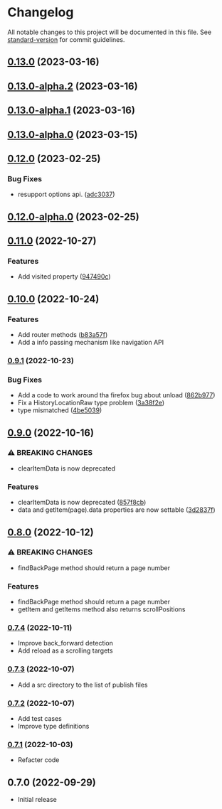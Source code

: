 # Changelog

All notable changes to this project will be documented in this file. See [standard-version](https://github.com/conventional-changelog/standard-version) for commit guidelines.

## [0.13.0](https://github.com/hidekatsu-izuno/vue-history-state/compare/v0.13.0-alpha.2...v0.13.0) (2023-03-16)

## [0.13.0-alpha.2](https://github.com/hidekatsu-izuno/vue-history-state/compare/v0.13.0-alpha.1...v0.13.0-alpha.2) (2023-03-16)

## [0.13.0-alpha.1](https://github.com/hidekatsu-izuno/vue-history-state/compare/v0.13.0-alpha.0...v0.13.0-alpha.1) (2023-03-16)

## [0.13.0-alpha.0](https://github.com/hidekatsu-izuno/vue-history-state/compare/v0.12.0...v0.13.0-alpha.0) (2023-03-15)

## [0.12.0](https://github.com/hidekatsu-izuno/vue-history-state/compare/v0.12.0-alpha.0...v0.12.0) (2023-02-25)


### Bug Fixes

* resupport options api. ([adc3037](https://github.com/hidekatsu-izuno/vue-history-state/commit/adc30378322503f25e67441315342e110e4feff2))

## [0.12.0-alpha.0](https://github.com/hidekatsu-izuno/vue-history-state/compare/v0.11.0...v0.12.0-alpha.0) (2023-02-25)

## [0.11.0](https://github.com/hidekatsu-izuno/vue-history-state/compare/v0.10.0...v0.11.0) (2022-10-27)


### Features

* Add visited property ([947490c](https://github.com/hidekatsu-izuno/vue-history-state/commit/947490c7bd7b3b234621cf91a2924b4c0cf87966))

## [0.10.0](https://github.com/hidekatsu-izuno/vue-history-state/compare/v0.9.1...v0.10.0) (2022-10-24)

### Features

* Add router methods ([b83a57f](https://github.com/hidekatsu-izuno/vue-history-state/commit/b83a57f1d8a9f9714e6108ad10c4f5aa46c4be4a))
* Add a info passing mechanism like navigation API

### [0.9.1](https://github.com/hidekatsu-izuno/vue-history-state/compare/v0.9.0...v0.9.1) (2022-10-23)

### Bug Fixes

* Add a code to work around tha firefox bug about unload ([862b977](https://github.com/hidekatsu-izuno/vue-history-state/commit/862b977ab5bfe9bc4436124c755087f2d1fd15c0))
* Fix a HistoryLocationRaw type problem ([3a38f2e](https://github.com/hidekatsu-izuno/vue-history-state/commit/3a38f2e0efaab855e6bd570f767da36c3bce4882))
* type mismatched ([4be5039](https://github.com/hidekatsu-izuno/vue-history-state/commit/4be50398864f60713ccb4b1d17e9633049f50d20))

## [0.9.0](https://github.com/hidekatsu-izuno/vue-history-state/compare/v0.8.0...v0.9.0) (2022-10-16)

### ⚠ BREAKING CHANGES

* clearItemData is now deprecated

### Features

* clearItemData is now deprecated ([857f8cb](https://github.com/hidekatsu-izuno/vue-history-state/commit/857f8cb182a7cfb51fee23e311de0e2b05e0fb9b))
* data and getItem(page).data properties are now settable ([3d2837f](https://github.com/hidekatsu-izuno/vue-history-state/commit/3d2837f0b6d1cd0d27fabea41a381c0bb0e25ef1))

## [0.8.0](https://github.com/hidekatsu-izuno/vue-history-state/compare/v0.7.4...v0.8.0) (2022-10-12)

### ⚠ BREAKING CHANGES

* findBackPage method should return a page number

### Features

* findBackPage method should return a page number
* getItem and getItems method also returns scrollPositions

### [0.7.4](https://github.com/hidekatsu-izuno/vue-history-state/compare/v0.7.3...v0.7.4) (2022-10-11)

- Improve back_forward detection
- Add reload as a scrolling targets

### [0.7.3](https://github.com/hidekatsu-izuno/vue-history-state/compare/v0.7.2...v0.7.3) (2022-10-07)

- Add a src directory to the list of publish files

### [0.7.2](https://github.com/hidekatsu-izuno/vue-history-state/compare/v0.7.1...v0.7.2) (2022-10-07)

- Add test cases
- Improve type definitions

### [0.7.1](https://github.com/hidekatsu-izuno/vue-history-state/compare/v0.7.0...v0.7.1) (2022-10-03)

- Refacter code

## 0.7.0 (2022-09-29)

- Initial release
